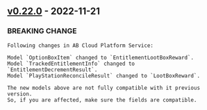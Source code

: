 <a name="v0.22.0"></a>
## [v0.22.0] - 2022-11-21

### BREAKING CHANGE
```
Following changes in AB Cloud Platform Service:

Model `OptionBoxItem` changed to `EntitlementLootBoxReward`.
Model `TrackedEntitlementInfo` changed to `EntitlementDecrementResult`.
Model `PlayStationReconcileResult` changed to `LootBoxReward`.

The new models above are not fully compatible with it previous version.
So, if you are affected, make sure the fields are compatible.
```

[v0.22.0]: https://github.com/AccelByte/accelbyte-csharp-sdk/compare/v0.21.0...v0.22.0